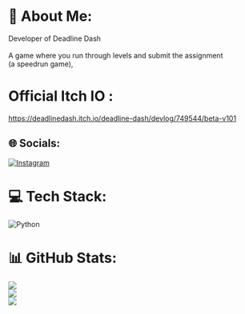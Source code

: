 # 💫 About Me:
Developer of Deadline Dash<br><br>A game where you run through levels and submit the assignment<br>(a speedrun game),

# Official Itch IO :
https://deadlinedash.itch.io/deadline-dash/devlog/749544/beta-v101


## 🌐 Socials:
[![Instagram](https://img.shields.io/badge/Instagram-%23E4405F.svg?logo=Instagram&logoColor=white)](https://instagram.com/imannthaqiff) 

# 💻 Tech Stack:
![Python](https://img.shields.io/badge/python-3670A0?style=for-the-badge&logo=python&logoColor=ffdd54)
# 📊 GitHub Stats:
![](https://github-readme-stats.vercel.app/api?username=Deadline-Dash&theme=dark&hide_border=false&include_all_commits=true&count_private=false)<br/>
![](https://github-readme-streak-stats.herokuapp.com/?user=Deadline-Dash&theme=dark&hide_border=false)<br/>
![](https://github-readme-stats.vercel.app/api/top-langs/?username=Deadline-Dash&theme=dark&hide_border=false&include_all_commits=true&count_private=false&layout=compact)

<!-- Proudly created with GPRM ( https://gprm.itsvg.in ) -->
